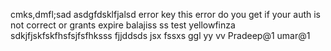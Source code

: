 
cmks,dmfl;sad
asdgfdsklfjalsd
error key
this error do you get if your auth is not correct or grants expire balajiss
ss
test yellowfinza
sdkjfjskfskfhsfsjfsfhksss
fjjddsds
jsx
fssxs
ggl
yy
vv
Pradeep@1
umar@1
